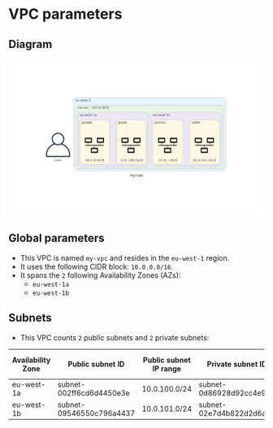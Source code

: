# **VPC parameters**
## **Diagram**
![my-vpc](./my-vpc.png)
## **Global parameters**
* This VPC is named `my-vpc` and resides in the `eu-west-1` region.
* It uses the following CIDR block: `10.0.0.0/16`.
* It spans the `2` following Availability Zones (AZs):
  * `eu-west-1a`
  * `eu-west-1b`

## **Subnets**
* This VPC counts `2` public subnets and  `2` private subnets:

| Availability Zone | Public subnet ID | Public subnet IP range | Private subnet ID | Private subnet IP range | 
| --- | --- | --- | --- | --- |
| eu-west-1a | subnet-002ff6cd6d4450e3e | 10.0.100.0/24 | subnet-0d86928d92cc4e98a | 10.0.0.0/24 |
| eu-west-1b | subnet-09546550c796a4437 | 10.0.101.0/24 | subnet-02e7d4b822d2d6a1d | 10.0.1.0/24 |
